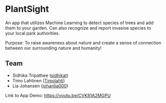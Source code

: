 # PlantSight
An app that utilizes Machine Learning to detect species of trees and add them to your garden. Can also recognize and report invasive species to your local park authorities. 

Purpose: To raise awareness about nature and create a sense of connection between our surrounding nature and humanity!

## Team
+ Sidhika Tripathee ([sidhikat](https://github.com/sidhikat))
+ Timo Lahtinen ([Timolahti](https://github.com/Timolahti))
+ Lia Johansen ([johanlia000](https://github.com/johanlia000))

Link to App Demo: https://youtu.be/CVK81A2MGPU
